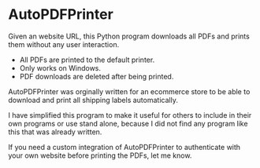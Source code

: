 # AutoPDFPrinter
Given an website URL, this Python program downloads all PDFs and prints them without any user interaction.

- All PDFs are printed to the default printer. 
- Only works on Windows. 
- PDF downloads are deleted after being printed.

AutoPDFPrinter was orginally written for an ecommerce store to be able to download and print all shipping labels automatically. 
 
I have simplified this program to make it useful for others to include in their own programs or use stand alone, because I did not find any program like this that was already written.

If you need a custom integration of AutoPDFPrinter to authenticate with your own website before printing the PDFs, let me know.


